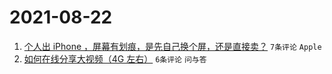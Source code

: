 # 2021-08-22

1. [个人出 iPhone ，屏幕有划痕，是先自己换个屏，还是直接卖？](https://www.v2ex.com/t/797255) `7条评论` `Apple`
1. [如何在线分享大视频（4G 左右）](https://www.v2ex.com/t/797251) `6条评论` `问与答`
